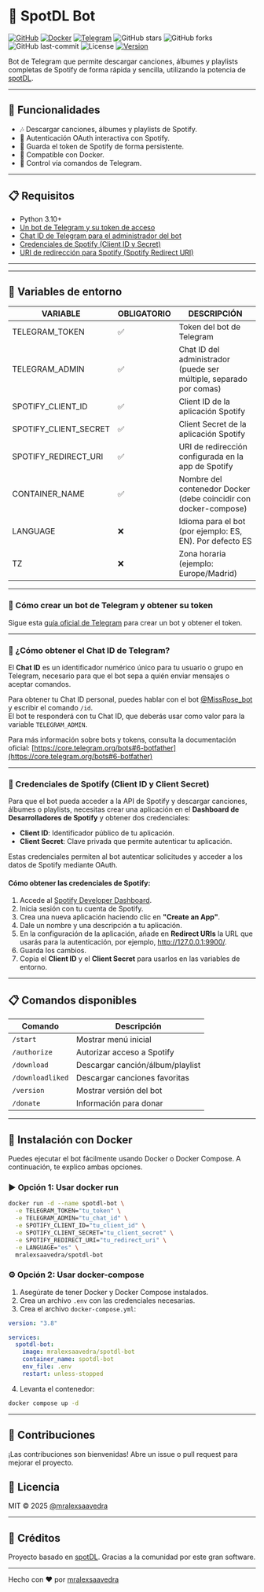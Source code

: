 # 🎵 SpotDL Bot

[![GitHub](https://badgen.net/badge/icon/github?icon=github&label)](https://github.com/mralexsaavedra/spotdl-bot)
[![Docker](https://badgen.net/badge/icon/docker?icon=docker&label)](https://hub.docker.com/r/mralexsaavedra/spotdl-bot)
[![Telegram](https://badgen.net/badge/icon/telegram?icon=telegram&label)](https://t.me/spotdl_bot)
![GitHub stars](https://badgen.net/github/stars/mralexsaavedra/spotdl-bot)
![GitHub forks](https://badgen.net/github/forks/mralexsaavedra/spotdl-bot)
![GitHub last-commit](https://badgen.net/github/last-commit/mralexsaavedra/spotdl-bot)
![License](https://badgen.net/github/license/mralexsaavedra/spotdl-bot)
[![Version](https://img.shields.io/github/v/release/mralexsaavedra/spotdl-bot)](https://github.com/mralexsaavedra/spotdl-bot/releases)

Bot de Telegram que permite descargar canciones, álbumes y playlists completas de Spotify de forma rápida y sencilla, utilizando la potencia de [spotDL](https://github.com/spotDL/spotify-downloader).

---

## 🚀 Funcionalidades

- 🎶 Descargar canciones, álbumes y playlists de Spotify.
- 🔐 Autenticación OAuth interactiva con Spotify.
- 💾 Guarda el token de Spotify de forma persistente.
- 🐳 Compatible con Docker.
- 🤖 Control vía comandos de Telegram.

---

## 📋 Requisitos

- Python 3.10+
- [Un bot de Telegram y su token de acceso](#telegram-bot-token)
- [Chat ID de Telegram para el administrador del bot](#chat-id-telegram)
- [Credenciales de Spotify (Client ID y Secret)](#credenciales-spotify)
- [URI de redirección para Spotify (Spotify Redirect URI)](#spotify-redirect-uri)

---

---

## 🔑 Variables de entorno

| VARIABLE                | OBLIGATORIO  | DESCRIPCIÓN                                                        |
| ----------------------- | ------------ | ------------------------------------------------------------------ |
| TELEGRAM\_TOKEN         | ✅           | Token del bot de Telegram                                          |
| TELEGRAM\_ADMIN         | ✅           | Chat ID del administrador (puede ser múltiple, separado por comas) |
| SPOTIFY\_CLIENT\_ID     | ✅           | Client ID de la aplicación Spotify                                 |
| SPOTIFY\_CLIENT\_SECRET | ✅           | Client Secret de la aplicación Spotify                             |
| SPOTIFY\_REDIRECT\_URI  | ✅           | URI de redirección configurada en la app de Spotify                |
| CONTAINER_NAME          | ✅           | Nombre del contenedor Docker (debe coincidir con docker-compose)   |
| LANGUAGE                | ❌           | Idioma para el bot (por ejemplo: ES, EN). Por defecto ES           |
| TZ                      | ❌           | Zona horaria (ejemplo: Europe/Madrid)                              |

---

<a id="telegram-bot-token"></a>
### 🤖 Cómo crear un bot de Telegram y obtener su token

Sigue esta [guía oficial de Telegram](https://core.telegram.org/bots#6-botfather) para crear un bot y obtener el token.

---

<a id="chat-id-telegram"></a>
### 📌 ¿Cómo obtener el Chat ID de Telegram?

El **Chat ID** es un identificador numérico único para tu usuario o grupo en Telegram, necesario para que el bot sepa a quién enviar mensajes o aceptar comandos.

Para obtener tu Chat ID personal, puedes hablar con el bot [@MissRose_bot](https://t.me/MissRose_bot) y escribir el comando `/id`.  
El bot te responderá con tu Chat ID, que deberás usar como valor para la variable `TELEGRAM_ADMIN`.

Para más información sobre bots y tokens, consulta la documentación oficial: [https://core.telegram.org/bots#6-botfather](https://core.telegram.org/bots#6-botfather)

---

<a id="credenciales-spotify"></a>
### 🎵 Credenciales de Spotify (Client ID y Client Secret)

Para que el bot pueda acceder a la API de Spotify y descargar canciones, álbumes o playlists, necesitas crear una aplicación en el **Dashboard de Desarrolladores de Spotify** y obtener dos credenciales:

- **Client ID**: Identificador público de tu aplicación.  
- **Client Secret**: Clave privada que permite autenticar tu aplicación.

Estas credenciales permiten al bot autenticar solicitudes y acceder a los datos de Spotify mediante OAuth.

#### Cómo obtener las credenciales de Spotify:

1. Accede al [Spotify Developer Dashboard](https://developer.spotify.com/dashboard/applications).  
2. Inicia sesión con tu cuenta de Spotify.  
3. Crea una nueva aplicación haciendo clic en **"Create an App"**.  
4. Dale un nombre y una descripción a tu aplicación.  
<a id="spotify-redirect-uri"></a>
5. En la configuración de la aplicación, añade en **Redirect URIs** la URL que usarás para la autenticación, por ejemplo, http://127.0.0.1:9900/.
6. Guarda los cambios.  
7. Copia el **Client ID** y el **Client Secret** para usarlos en las variables de entorno.

---

## 📋 Comandos disponibles

| Comando           | Descripción                          |
|-------------------|------------------------------------|
| `/start`          | Mostrar menú inicial                |
| `/authorize`      | Autorizar acceso a Spotify          |
| `/download`       | Descargar canción/álbum/playlist    |
| `/downloadliked`  | Descargar canciones favoritas    |
| `/version`        | Mostrar versión del bot             |
| `/donate`         | Información para donar              |

---

## 🐳 Instalación con Docker

Puedes ejecutar el bot fácilmente usando Docker o Docker Compose.
A continuación, te explico ambas opciones.

### ▶️ Opción 1: Usar docker run

```bash
docker run -d --name spotdl-bot \
  -e TELEGRAM_TOKEN="tu_token" \
  -e TELEGRAM_ADMIN="tu_chat_id" \
  -e SPOTIFY_CLIENT_ID="tu_client_id" \
  -e SPOTIFY_CLIENT_SECRET="tu_client_secret" \
  -e SPOTIFY_REDIRECT_URI="tu_redirect_uri" \
  -e LANGUAGE="es" \
  mralexsaavedra/spotdl-bot
```

### ⚙️ Opción 2: Usar docker-compose

1. Asegúrate de tener Docker y Docker Compose instalados.
2. Crea un archivo `.env` con las credenciales necesarias.
3. Crea el archivo `docker-compose.yml`:

```yaml
version: "3.8"

services:
  spotdl-bot:
    image: mralexsaavedra/spotdl-bot
    container_name: spotdl-bot
    env_file: .env
    restart: unless-stopped

```

4. Levanta el contenedor:

```bash
docker compose up -d
```

---

## 🤝 Contribuciones

¡Las contribuciones son bienvenidas! Abre un issue o pull request para mejorar el proyecto.

## 📝 Licencia

MIT © 2025 [@mralexsaavedra](https://github.com/mralexsaavedra)

---

## 🙌 Créditos

Proyecto basado en [spotDL](https://github.com/spotDL/spotify-downloader). Gracias a la comunidad por este gran software.

---

Hecho con ❤️ por [mralexsaavedra](https://mralexsaavedra.com)